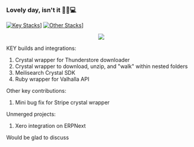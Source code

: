 ### Lovely day, isn't it 🌙🦉💻 

[![Key Stacks](https://skillicons.dev/icons?i=ruby,rails,crystal,linux,postgres,redis&perline=10)](https://skillicons.dev)]
[![Other Stacks](https://skillicons.dev/icons?i=js,py,docker,css,tailwind&perline=10)](https://skillicons.dev)]


<p align="center">
  <a href="https://skillicons.dev">
    <img src="https://skillicons.dev/icons?i=ruby,rails,crystal,linux,postgres,redis" />
  </a>
</p>

KEY builds and integrations:
1. Crystal wrapper for Thunderstore downloader
2. Crystal wrapper to download, unzip, and "walk" within nested folders
3. Meilisearch Crystal SDK
4. Ruby wrapper for Valhalla API

Other key contributions:
1. Mini bug fix for Stripe crystal wrapper

Unmerged projects:
1. Xero integration on ERPNext

Would be glad to discuss
